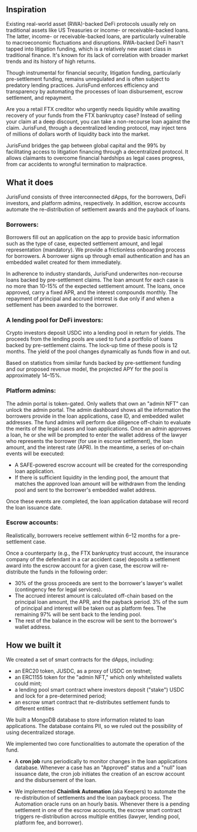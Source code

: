 ## Inspiration

Existing real-world asset (RWA)-backed DeFi protocols usually rely on traditional assets like US Treasuries or income- or receivable-backed loans. The latter, income- or receivable-backed loans, are particularly vulnerable to macroeconomic fluctuations and disruptions. RWA-backed DeFi hasn't tapped into litigation funding, which is a relatively new asset class in traditional finance. It's known for its lack of correlation with broader market trends and its history of high returns.

Though instrumental for financial security, litigation funding, particularly pre-settlement funding, remains unregulated and is often subject to predatory lending practices. JurisFund enforces efficiency and transparency by automating the processes of loan disbursement, escrow settlement, and repayment. 

Are you a retail FTX creditor who urgently needs liquidity while awaiting recovery of your funds from the FTX bankruptcy case? Instead of selling your claim at a deep discount, you can take a non-recourse loan against the claim. JurisFund, through a decentralized lending protocol, may inject tens of millions of dollars worth of liquidity back into the market.

JurisFund bridges the gap between global capital and the 99% by facilitating access to litigation financing through a decentralized protocol. It allows claimants to overcome financial hardships as legal cases progress, from car accidents to wrongful termination to malpractice.


## What it does

JurisFund consists of three interconnected dApps, for the borrowers, DeFi investors, and platform admins, respectively. In addition, escrow accounts automate the re-distribution of settlement awards and the payback of loans. 

### Borrowers:
Borrowers fill out an application on the app to provide basic information such as the type of case, expected settlement amount, and legal representation (mandatory). We provide a frictionless onboarding process for borrowers. A borrower signs up through email authentication and has an embedded wallet created for them immediately. 

In adherence to industry standards, JurisFund underwrites non-recourse loans backed by pre-settlement claims. The loan amount for each case is no more than 10-15% of the expected settlement amount.  The loans, once approved, carry a fixed APR, and the interest compounds monthly. The repayment of principal and accrued interest is due only if and when a settlement has been awarded to the borrower. 

### A lending pool for DeFi investors:
Crypto investors deposit USDC into a lending pool in return for yields. The proceeds from the lending pools are used to fund a portfolio of loans backed by pre-settlement claims. The lock-up time of these pools is 12 months. The yield of the pool changes dynamically as funds flow in and out. 

Based on statistics from similar funds backed by pre-settlement funding and our proposed revenue model, the projected APY for the pool is approximately 14–15%.

### Platform admins:
The admin portal is token-gated. Only wallets that own an "admin NFT" can unlock the admin portal. The admin dashboard shows all the information the borrowers provide in the loan applications, case ID, and embedded wallet addresses. The fund admins will perform due diligence off-chain to evaluate the merits of the legal cases and loan applications. Once an admin approves a loan, he or she will be prompted to enter the wallet address of the lawyer who represents the borrower (for use in escrow settlement), the loan amount, and the interest rate (APR).  In the meantime, a series of on-chain events will be executed:

- A SAFE-powered escrow account will be created for the corresponding loan application. 
- If there is sufficient liquidity in the lending pool, the amount that matches the approved loan amount will be withdrawn from the lending pool and sent to the borrower's embedded wallet address. 

Once these events are completed, the loan application database will record the loan issuance date. 

### Escrow accounts:
Realistically, borrowers receive settlement within 6–12 months for a pre-settlement case.

Once a counterparty (e.g., the FTX bankruptcy trust account, the insurance company of the defendant in a car accident case) deposits a settlement award into the escrow account for a given case, the escrow will re-distribute the funds in the following order:

- 30% of the gross proceeds are sent to the borrower's lawyer's wallet (contingency fee for legal services).
- The accrued interest amount is calculated off-chain based on the principal loan amount, the APR, and the payback period. 3% of the sum of principal and interest will be taken out as platform fees. The remaining 97% will be sent back to the lending pool. 
- The rest of the balance in the escrow will be sent to the borrower's wallet address.

## How we built it

We created a set of smart contracts for the dApps, including:

- an ERC20 token, JUSDC, as a proxy of USDC on testnet;
- an ERC1155 token for the "admin NFT," which only whitelisted wallets could mint;
- a lending pool smart contract where investors deposit ("stake") USDC and lock for a pre-determined period;
- an escrow smart contract that re-distributes settlement funds to different entities 

We built a MongoDB database to store information related to loan applications. The database contains PII, so we ruled out the possibility of using decentralized storage.

We implemented two core functionalities to automate the operation of the fund. 

- A **cron job** runs periodically to monitor changes in the loan applications database. Whenever a case has an "Approved" status and a "null" loan issuance date, the cron job initiates the creation of an escrow account and the disbursement of the loan. 

- We implemented **Chainlink Automation** (aka Keepers) to automate the re-distribution of settlements and the loan payback process. The Automation oracle runs on an hourly basis. Whenever there is a pending settlement in one of the escrow accounts, the escrow smart contract triggers re-distribution across multiple entities (lawyer, lending pool, platform fee, and borrower).


